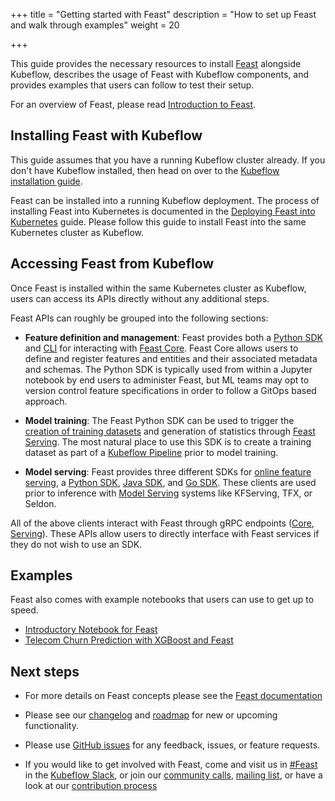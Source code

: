 +++
title = "Getting started with Feast"
description = "How to set up Feast and walk through examples"
weight = 20
                    
+++

This guide provides the necessary resources to install [Feast](http://feast.dev/) alongside Kubeflow, describes the usage of Feast with Kubeflow components, and provides examples that users can follow to test their setup.

For an overview of Feast, please read [Introduction to Feast](/docs/components/feature-store/overview/).

## Installing Feast with Kubeflow

This guide assumes that you have a running Kubeflow cluster already. If you don't have Kubeflow installed, then head on over to the 
[Kubeflow installation guide](/docs/started/getting-started/).

Feast can be installed into a running Kubeflow deployment. The process of installing Feast into Kubernetes is documented in the [Deploying Feast into Kubernetes](https://docs.feast.dev/getting-started/deploying-feast/kubernetes) guide. Please follow this guide to install Feast into the same Kubernetes cluster as Kubeflow.

## Accessing Feast from Kubeflow

Once Feast is installed within the same Kubernetes cluster as Kubeflow, users can access its APIs directly without any additional steps.

Feast APIs can roughly be grouped into the following sections:
* __Feature definition and management__: Feast provides both a [Python SDK](https://docs.feast.dev/getting-started/connecting-to-feast-1) and [CLI](https://docs.feast.dev/getting-started/connecting-to-feast-1) for interacting with [Feast Core](https://docs.feast.dev/user-guide/architecture#feast-core). Feast Core allows users to define and register features and entities and their associated metadata and schemas. The Python SDK is typically used from within a Jupyter notebook by end users to administer Feast, but ML teams may opt to version control feature specifications in order to follow a GitOps based approach.

* __Model training__: The Feast Python SDK can be used to trigger the [creation of training datasets](https://docs.feast.dev/user-guide/feature-retrieval#3-historical-feature-retrieval) and generation of statistics through [Feast Serving](https://docs.feast.dev/user-guide/architecture#feast-serving). The most natural place to use this SDK is to create a training dataset as part of a [Kubeflow Pipeline](/docs/pipelines/pipelines-overview) prior to model training.

* __Model serving__: Feast provides three different SDKs for [online feature serving](https://docs.feast.dev/user-guide/feature-retrieval#online-feature-retrieval), a [Python SDK](https://api.docs.feast.dev/python/), [Java SDK](https://javadoc.io/doc/dev.feast/feast-sdk), and [Go SDK](https://godoc.org/github.com/feast-dev/feast/sdk/go). These clients are used prior to inference with [Model Serving](/docs/pipelines/pipelines-overview) systems like KFServing, TFX, or Seldon. 

All of the above clients interact with Feast through gRPC endpoints ([Core](https://api.docs.feast.dev/grpc/feast.core.pb.html), [Serving](https://api.docs.feast.dev/grpc/feast.serving.pb.html)). These APIs allow users to directly interface with Feast services if they do not wish to use an SDK.

## Examples

Feast also comes with example notebooks that users can use to get up to speed.
* [Introductory Notebook for Feast](https://nbviewer.jupyter.org/github/feast-dev/feast/blob/master/examples/basic/basic.ipynb)
* [Telecom Churn Prediction with XGBoost and Feast](https://nbviewer.jupyter.org/github/feast-dev/feast/blob/master/examples/feast-xgboost-churn-prediction-tutorial/Telecom%20Customer%20Churn%20Prediction%20%28with%20Feast%20and%20XGBoost%29.ipynb)

## Next steps

* For more details on Feast concepts please see the [Feast documentation](https://docs.feast.dev/)

* Please see our [changelog](https://github.com/feast-dev/feast/blob/master/CHANGELOG.md) and [roadmap](https://docs.feast.dev/roadmap) for new or upcoming functionality.

* Please use [GitHub issues](https://github.com/feast-dev/feast/issues) for any feedback, issues, or feature requests.

* If you would like to get involved with Feast, come and visit us in [#Feast](https://kubeflow.slack.com/archives/CE0L8T267) in the [Kubeflow Slack](https://join.slack.com/t/kubeflow/shared_invite/zt-cpr020z4-PfcAue_2nw67~iIDy7maAQ), or join our [community calls](https://docs.feast.dev/getting-help#community-call), [mailing list](https://docs.feast.dev/getting-help#mailing-list), or have a look at our [contribution process](https://docs.feast.dev/contributing/contributing) 

